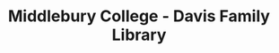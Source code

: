 ---
layout: repo
title: "Middlebury College - Davis Family Library"
id: 16303
permalink: repos/16303/
---